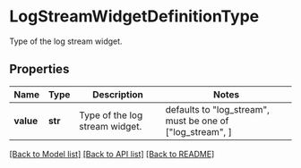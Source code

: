 # LogStreamWidgetDefinitionType

Type of the log stream widget.
## Properties
Name | Type | Description | Notes
------------ | ------------- | ------------- | -------------
**value** | **str** | Type of the log stream widget. | defaults to "log_stream",  must be one of ["log_stream", ]

[[Back to Model list]](README.md#documentation-for-models) [[Back to API list]](README.md#documentation-for-api-endpoints) [[Back to README]](README.md)



